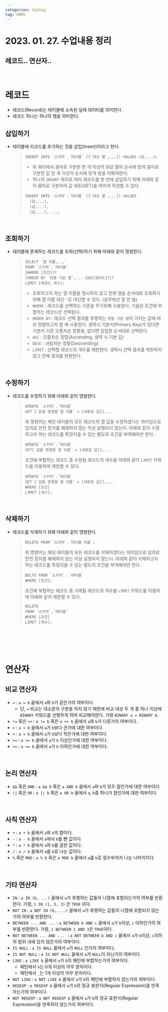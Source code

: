 ```yaml
---
categories: Coding	
tag: DBMS
---
```


# 2023. 01. 27. 수업내용 정리

## 레코드.. 연산자..

<br>

# 레코드
* 레코드(Record)는 테이블에 소속된 실제 데이터를 의미한다. 
* 레코드 하나는 하나의 행을 의미한다.

## 삽입하기
* 테이블에 리코드를 추가하는 것을 삽입(Insert)이라고 한다. 
    >```mysql
    >INSERT INTO `스키마`.`테이블` ([`대상 열`,...]) VALUES (값,...);
    >```
    >* 위 쿼리에서 콤마로 구분한 한 개 이상의 대상 열의 순서에 맞게 콤마로 구분한 값 한 개 이상이 순서에 맞게 쌍을 이뤄야한다.
    >* 하나의 `INSERT` 쿼리로 여러 레코드를 한 번에 삽입하기 위해 아래와 같이 콤마로 구분하여 값 세토(SET)를 여러개 작성할 수 있다.
    >```mysql
    >INSERT INTO `스키마`.`테이블` ([`대상 열`,...]) VALUES
    >   (값,...),
    >   (값,...),
    >   (값,...), ...;
    >```

<br>

## 조회하기
* 테이블에 존재하는 레코드를 조회(선택)하기 위해 아래와 같이 명령한다.
  >```mysql
  >SELECT `열 이름,...`
  >FROM `스키마`.`테이블`
  >[WHERE [조건]]?
  >[ORDER BY `정렬 기준 열`,... [ASC|DESC]?]?
  >LIMIT [레코드 개수];
  >```
  >* 조회하고자 하는 열 이름을 명시하지 않고 전체 열을 순서대로 조회하기 위해 열 이름 대신 `*`로 대신할 수 있다. (실무에선 잘 안 씀)
  >* `WHERE` : 레코드를 선택하는 기준을 주기위해 사용한다. 기술된 조건에 부합하는 레코드만 선택된다. 
  >* `ORDER BY` : 레코드 선택 결과를 후행하는 `정렬 기준 열`이 가지는 값에 따라 정렬하고자 할 때 사용한다. 생략시 기본키(Primary Key)가 있다면 기본키 기준 오름차순 정렬을, 없다면 삽입한 순서대로 선택된다. 
  >  * `ASC` : 오름차순 정렬(Ascending, 생략 시 기본 값)
  >  * `DESC` : 내림차순 정렬(Descending)
  >* `LIMIT` : 선택할 레코드의 개수를 제한한다. 생략시 선택 결과를 제한하지 않고 전체 결과를 반환한다.  


<br>

## 수정하기
* 레코드를 수정하기 위해 아래와 같이 명령한다.
  >```mysql
  >UPDATE `스키마`.`테이블`
  >SET [`값을 변경할 열 이름` = [새로운 값]],...
  >```
  >위 명령어는 해당 테이블의 모든 레코드의 열 값을 수정하겠다는 의미임으로 임의로 안전 장치를 해제하지 않는 이상 실행되지 않는다. 아래와 같이 수정하고자 하는 레코드를 특정지을 수 있는 별도의 조건을 부여해야만 한다.
  >```mysql
  >UPDATE `스키마`.`테이블`
  >SET[`값을 변경할 열 이름` = [새로운 값]],...
  >``` 
  >조건에 부합하는 레코드 중 수정될 레코드의 개수를 아래와 같이 `LIMIT` 키워드를 이용하여 제한할 수 있다.
  >```mysql
  >UPDATE `스키마`.`테이블`
  >SET [`값을 변경할 열 이름` = [새로운 값]],...
  >WHERE [조건]
  >LIMIT [개수];
  >``` 

<br>

## 삭제하기
* 레코드를 삭제하기 위해 아래와 같이 명령한다.
  >```mysql
  >DELETE FROM `스키마`.`테이블 이름`;
  >```
  >위 명령어는 해당 테이블의 모든 레코드를 삭제하겠다는 의미임으로 임의로 안전 장치를 해제하지 않는 이상 실행되지 않는다. 아래와 같이 삭제하고자 하는 레코드를 특정지을 수 있는 별도의 조건을 부여해야만 한다. 
  >```mysql
  >DELTE FROM `스키마`. `테이블`
  >WHERE [조건];
  >``` 
  >조건에 부합하는 레코드 중 삭제될 레코드의 개수를 `LIMIT` 키워드를 이용하여 아래와 같이 제한할 수 있다. 
  >```mysql
  >DELETE 
  >FROM `스키마`,`테이블`
  >WHERE [조건]
  >LIMIT [개수];
  >``` 
 
 
<br><br><br><br>
 
 # 연산자

## 비교 연산자
* `=` : `a = b` 끝에서 `a`와 `b`가 같은가의 여부이다.
  * 단, `=` 비교는 대소문자 구분을 하지 않기 때문에 비교 대상 두 개 중 하나 이상에 `BINARY` 키워드를 선행하게 하여 비교해야한다. 가령 `BINARY a = BINARY b`.
* `!=` 혹은 `<>` : `a != b` 혹은 `a <> b` 꼴에서 `a`와 `b`가 다른가의 여부이다. 
* `>` : `a > b` 꼴에서 `a`가 `b`보다 큰가에 대한 여부이다.
* `<` : `a < b` 꼴에서 `a`가 `b`보다 작은가에 대한 여부이다.
* `>=` : `a >= b` 꼴에서 `a`가 `b` 이상인가에 대한 여부이다. 
* `<=` : `a <= b` 꼴에서 `a`가 `b` 이하인가에 대한 여부이다.

<br>

## 논리 연산자
* `&&` 혹은 `AND` : `a && b` 혹은 `a AND b` 꼴에서 `a`와 `b`가 모두 참인가에 대한 여부이다. 
* `||` 혹은 `OR` : `a || b` 혹은 `a OR b` 꼴에서 `a`, `b`중 하나가 참인가에 대한 여부이다.

<br>

## 사칙 연산자
* `+` : `a + b` 꼴에서 `a`와 `b`의 합이다.
* `-` : `a - b` 꼴에서 `a`에서 `b`를 뺀 값이다. 
* `*` : `a * b` 꼴에서 `a`와 `b`를 곱한 값이다. 
* `/` : `a / b` 꼴에서 `a`를 `b`로 나눈 값이다. 
* `%` 혹은 `MOD` : `a % b` 혹은 `a MOD b` 꼴에서 `a`를 `b`로 정수부까지 나눈 나머지이다.

<br>

## 기타 연산자
* `IN` : `a IN (b, ...)` 꼴에서 `a`가 후행하는 값들의 나열에 포함되는가의 여부를 반환한다. 가령, `1 IN (1, 2, 3)` 은 `TRUE` 이다.
* `NOT IN` : `a NOT IN (b,....)` 꼴에서 `a`가 후행하는 값들의 나열에 포함되지 않는가의 여부를 반환한다. 
* `BETWEEN ... AND ...` : `a BETWEEN b AND c` 꼴에서 `a`가 `b`이상, `c` 이하인가의 여부를 반환한다. 가령, `1 BETWEEN 1 AND 3`은 `TRUE`이다.
* `NOT BETWEEN ... AND ... ` : `a NOT BETWEEN b AND c` 꼴에서 `a`가 `b`이상, `c`이하의 범위 내에 있지 않은가의 여부이다. 
* `IS NULL` : `a IS NULL` 꼴에서 `a`가 `NULL` 인가의 여부이다.
* `IS NOT NULL` : `a IS NOT NULL` 꼴에서 `a`가 `NULL`이 아닌가의 여부이다.
* `LIKE` : `a LIKE b` 꼴에서 `a`가 `b`의 패턴에 부합하는가의 여부이다.
  * 패턴에서 `%`는 0개 이상의 아무 문자이다.
  * 패턴에서 `_`는 1개 이상의 아무 문자이다.
* `NOT LIKE` : `a NOT LIKE b` 꼴에서 `a`가 `b`의 패턴에 부합하지 않는가의 여부이다.
* `REGEXP` : `a REGEXP b` 꼴에서 `a`가 `b`의 정규 표현식(Regular Expression)을 만족하는가의 여부이다.
* `NOT REGEXP` : `a NOT REGEXP b` 꼴에서 `a`가 `b`의 정규 표현식(Regular Expression)을 만족하지 않는가의 여부이다.

<br><br>

